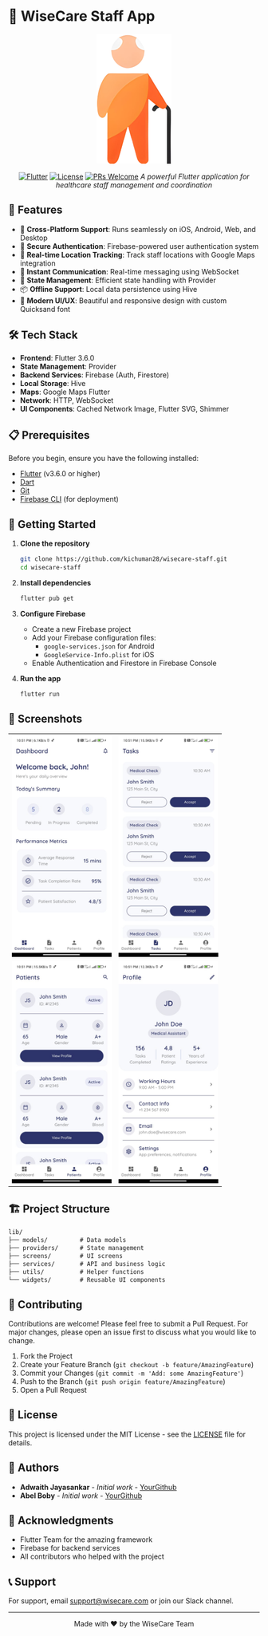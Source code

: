 # 🌟 WiseCare Staff App

<p align="center">
  <img src="assets/logo/logo_no_text.png" alt="Wise Care Banner" width="150"/>
</p>

<div align="center">

[![Flutter](https://img.shields.io/badge/Flutter-3.6.0-blue.svg)](https://flutter.dev)
[![License](https://img.shields.io/badge/license-MIT-green.svg)](LICENSE)
[![PRs Welcome](https://img.shields.io/badge/PRs-welcome-brightgreen.svg)](CONTRIBUTING.md)
*A powerful Flutter application for healthcare staff management and coordination*
</div>

## 🚀 Features

- 📱 **Cross-Platform Support**: Runs seamlessly on iOS, Android, Web, and Desktop
- 🔐 **Secure Authentication**: Firebase-powered user authentication system
- 📍 **Real-time Location Tracking**: Track staff locations with Google Maps integration
- 💬 **Instant Communication**: Real-time messaging using WebSocket
- 🔄 **State Management**: Efficient state handling with Provider
- 📦 **Offline Support**: Local data persistence using Hive
- 🎨 **Modern UI/UX**: Beautiful and responsive design with custom Quicksand font

## 🛠️ Tech Stack

- **Frontend**: Flutter 3.6.0
- **State Management**: Provider
- **Backend Services**: Firebase (Auth, Firestore)
- **Local Storage**: Hive
- **Maps**: Google Maps Flutter
- **Network**: HTTP, WebSocket
- **UI Components**: Cached Network Image, Flutter SVG, Shimmer

## 📋 Prerequisites

Before you begin, ensure you have the following installed:
- [Flutter](https://flutter.dev/docs/get-started/install) (v3.6.0 or higher)
- [Dart](https://dart.dev/get-dart)
- [Git](https://git-scm.com/)
- [Firebase CLI](https://firebase.google.com/docs/cli) (for deployment)

## 🚀 Getting Started

1. **Clone the repository**
   ```bash
   git clone https://github.com/kichuman28/wisecare-staff.git
   cd wisecare-staff
   ```

2. **Install dependencies**
   ```bash
   flutter pub get
   ```

3. **Configure Firebase**
   - Create a new Firebase project
   - Add your Firebase configuration files:
     - `google-services.json` for Android
     - `GoogleService-Info.plist` for iOS
   - Enable Authentication and Firestore in Firebase Console

4. **Run the app**
   ```bash
   flutter run
   ```

## 📱 Screenshots

<div align="center">
<table>
  <tr>
    <td><img src="screenshots/dashboard screen.jpg" width="200" alt="Dashboard Screen"/></td>
    <td><img src="screenshots/tasks screen.jpg" width="200" alt="Tasks Screen"/></td>
  </tr>
  <tr>
    <td><img src="screenshots/patients screen.jpg" width="200" alt="Patients Screen"/></td>
    <td><img src="screenshots/profile screen.jpg" width="200" alt="Profile Screen"/></td>
  </tr>
</table>
</div>

## 🏗️ Project Structure

```
lib/
├── models/         # Data models
├── providers/      # State management
├── screens/        # UI screens
├── services/       # API and business logic
├── utils/          # Helper functions
└── widgets/        # Reusable UI components
```

## 🤝 Contributing

Contributions are welcome! Please feel free to submit a Pull Request. For major changes, please open an issue first to discuss what you would like to change.

1. Fork the Project
2. Create your Feature Branch (`git checkout -b feature/AmazingFeature`)
3. Commit your Changes (`git commit -m 'Add: some AmazingFeature'`)
4. Push to the Branch (`git push origin feature/AmazingFeature`)
5. Open a Pull Request

## 📄 License

This project is licensed under the MIT License - see the [LICENSE](LICENSE) file for details.

## 👥 Authors

- **Adwaith Jayasankar** - *Initial work* - [YourGithub](https://github.com/kichuman28)
- **Abel Boby** - *Initial work* - [YourGithub](https://github.com/abelboby)

## 🙏 Acknowledgments

- Flutter Team for the amazing framework
- Firebase for backend services
- All contributors who helped with the project

## 📞 Support

For support, email support@wisecare.com or join our Slack channel.

---

<div align="center">
Made with ❤️ by the WiseCare Team
</div>

